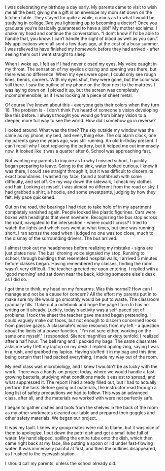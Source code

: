I was celebrating my birthday a day early. My parents came to visit to wish me all the best, giving me a gift in an envelope my mom set down on the kitchen table. They stayed for quite a while, curious as to what I would be studying in college.“Are you lightening up to becoming a doctor? Once you graduate you’re basically guaranteed to have a job!” My mother exclaims. I shake my head and continue the conversation. “I don’t know if I’d be able to handle that, you know. I can’t handle the sight of blood as well as you can.”. My applications were all sent a few days ago, at the cost of a busy summer. I was relieved to have finished my homework before they had arrived -  after seeing them out I went straight to sleep.

When I woke up, I felt as if I had never closed my eyes. My voice caught in my throat. The sensation of my eyelids closing and opening was there, but there was no difference. When my eyes were open, I could only see rough lines, bends, corners. With my eyes shut, they were gone, but the color was still there. I saw the outline of my phone on the floor next to the mattress I was laying down on. I picked it up, but the screen was completely incomprehensible, as if I was looking at a piece of sheet metal.

Of course I've known about this - everyone gets their colors when they turn 18. The problem is - I don't think I've heard of someone's vision developing like this before. I always thought you would go from binary vision to a deeper, more full way to see the world. How did I somehow go in reverse?

I looked around. What was the time? The sky outside my window was the same as my phone, my bed, and everything else. The old alarm clock, one my parents gave me years ago, was still running. An old birthday present. I can’t recall why I kept replacing the battery, but it helped me out immensely now. It looked like it was a quarter after 6. School was approaching fast. 

Not wanting my parents to inquire as to why I missed school, I quickly began preparing to leave. Going to the sink, water looked curious. I knew it was there, I could see straight through it, but it was difficult to discern its exact boundaries. I washed my face, found a toothbrush with some difficulty, and set off. On my way down the sidewalk, I check my clothes and hair. Looking at myself, I was almost no different from the road or sky. I had grabbed a shirt, a hoodie, and some sweatpants, judging by how they felt. My pace quickened.

Out on the road, the bearings I had tried to take hold of in my apartment completely vanished again. People looked like plastic figurines. Cars were boxes with headlights that went nowhere. Recognizing the bus stop across the road, navigated to the intersection - where could I cross? I tried to watch the lights and which cars went at what times, but time was running short. I ran across the road when I judged no one was too close, much to the dismay of the surrounding drivers. The bus arrived.

I almost took out my headphones before realizing my mistake - signs are just plates now. The bus' droning voice signaled my stop. Running to school, through buildings that resembled hospital walls, I arrived 5 minutes before classes began. Having remembered my classes, finding the room wasn't very difficult. The teacher greeted me upon entering. I replied with a 'good morning' and sat down near the back, kicking someone else's desk as I did so. 

I got time to think, my head on my forearms. Was this normal? How can I manage and not be a cause for concern? All the effort my parents put in to make sure my life would go smoothly would be put to waste. The classroom gradually fills. I take out a notebook and hope the page I turn to has no writing on it already. Luckily, today's activity was a self-paced set of problems. I took the sheet the teacher gave me and began pretending. I could vaguely make out faces, but not enough to discern concerned looks from passive gazes. A classmate's voice resounds from my left - a question about the limits of a power function. "I'm not sure either, working on the same one myself." I responded. Silence magnifies anxiety tenfold, I realized after a half hour. The bell rang and I packed my bags. The same classmate asks me why I left my laptop on my desk. I replied apologizing, saying I was in a rush, and grabbed my laptop. Having stuffed it in my bag and this time being certain that I had packed everything, I made my way out of the room.

My next class was microbiology, and I knew I wouldn't be as lucky with the work. There was a hands-on project today, where we would handle a fast-growing bacteria, studying what conditions made it easiest to spread, and what suppressed it. The report I had already filled out, but I had to actually perform the task. Before giving out materials, the instructor read through a long list of safety precautions we had to follow. This was an advanced class, after all, and the materials we worked with were not perfectly safe. 

I began to gather dishes and tools from the shelves in the back of the room as my other workmates cleaned our table and prepared their goggles and other safety materials. We began our project.

It was my fault. I knew my group mates were not to blame, but it was nice of them to apologize. I put down the petri dish and got a small tube full of water. My hand slipped, spilling the entire tube onto the dish, which then came right back at my face, like putting a spoon or lid under fast-flowing water. It was immensely painful at first, and then the outlines disappeared, as I rushed to the eyewash station.

I should call my parents, unless the school already did. 
